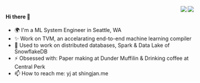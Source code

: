 <a href="https://github.com/anuraghazra/convoychat">
<img align="right" src="https://github-readme-stats.vercel.app/api/top-langs/?username=shingjan&layout=compact&theme=vue-dark"/>
</a>
<a href="https://github.com/anuraghazra/github-readme-stats">
<img align="right" src="https://github-readme-stats.vercel.app/api?username=shingjan&custom_title=Github Stats&line_height=20&hide_rank=true&theme=vue-dark"/>
</a>

#### Hi there 👋 

- 🌍 I'm a ML System Engineer in Seattle, WA
- ✨ Work on TVM, an accelarating end-to-end machine learning compiler
- 🔭 Used to work on distributed databases, Spark & Data Lake of SnowflakeDB
- ⚡️ Obsessed with: Paper making at Dunder Muffilin & Drinking coffee at Central Perk
- 📫 How to reach me: yj at shingjan.me


